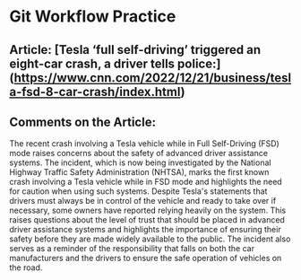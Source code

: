 # Git Workflow Practice

## Article: [Tesla ‘full self-driving’ triggered an eight-car crash, a driver tells police:] (https://www.cnn.com/2022/12/21/business/tesla-fsd-8-car-crash/index.html)

## Comments on the Article: 
The recent crash involving a Tesla vehicle while in Full Self-Driving (FSD) mode raises concerns about the safety of advanced driver assistance systems. The incident, which is now being investigated by the National Highway Traffic Safety Administration (NHTSA), marks the first known crash involving a Tesla vehicle while in FSD mode and highlights the need for caution when using such systems. Despite Tesla's statements that drivers must always be in control of the vehicle and ready to take over if necessary, some owners have reported relying heavily on the system. This raises questions about the level of trust that should be placed in advanced driver assistance systems and highlights the importance of ensuring their safety before they are made widely available to the public. The incident also serves as a reminder of the responsibility that falls on both the car manufacturers and the drivers to ensure the safe operation of vehicles on the road.

